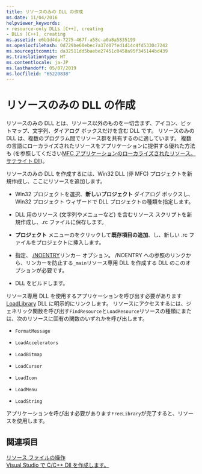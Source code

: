 ```yaml
---
title: リソースのみの DLL の作成
ms.date: 11/04/2016
helpviewer_keywords:
- resource-only DLLs [C++], creating
- DLLs [C++], creating
ms.assetid: e6b1d4da-7275-467f-a58c-a0a8a5835199
ms.openlocfilehash: 0d729be60ebec7a37d07fed1d14c4fd5330c7242
ms.sourcegitcommit: da32511dd5baebe27451c0458a95f345144bd439
ms.translationtype: HT
ms.contentlocale: ja-JP
ms.lasthandoff: 05/07/2019
ms.locfileid: "65220838"
---
```

# <a name="creating-a-resource-only-dll"></a>リソースのみの DLL の作成

リソースのみの DLL とは、リソース以外のものを一切含まず、アイコン、ビットマップ、文字列、ダイアログ ボックスだけを含む DLL です。 リソースのみの DLL は、複数のプログラム間でリソース群を共有するのに適しています。 複数の言語にローカライズされたリソースをアプリケーションに提供する優れた方法も (を参照してください[MFC アプリケーションのローカライズされたリソース。サテライト Dll](localized-resources-in-mfc-applications-satellite-dlls.md))。

リソースのみの DLL を作成するには、Win32 DLL (非 MFC) プロジェクトを新規作成し、ここにリソースを追加します。

- Win32 プロジェクトを選択、**新しいプロジェクト** ダイアログ ボックスし、Win32 プロジェクト ウィザードで DLL プロジェクトの種類を指定します。

- DLL 用のリソース (文字列やメニューなど) を含むリソース スクリプトを新規作成し、.rc ファイルに保存します。

- **プロジェクト** メニューのをクリックして**既存項目の追加**、し、新しい .rc ファイルをプロジェクトに挿入します。

- 指定、 [/NOENTRY](reference/noentry-no-entry-point.md)リンカー オプション。 /NOENTRY への参照のリンクから、リンカーを防止する`_main`リソース専用 DLL を作成する DLL のこのオプションが必要です。

- DLL をビルドします。

リソース専用 DLL を使用するアプリケーションを呼び出す必要があります[LoadLibrary](loadlibrary-and-afxloadlibrary.md) DLL に明示的にリンクします。 リソースにアクセスするには、ジェネリック関数を呼び出す`FindResource`と`LoadResource`リソースの種類にまたは、次のリソースに固有の関数のいずれかを呼び出します。

- `FormatMessage`

- `LoadAccelerators`

- `LoadBitmap`

- `LoadCursor`

- `LoadIcon`

- `LoadMenu`

- `LoadString`

アプリケーションを呼び出す必要があります`FreeLibrary`が完了すると、リソースを使用します。

## <a name="see-also"></a>関連項目

[リソース ファイルの操作](../windows/working-with-resource-files.md)<br/>
[Visual Studio で C/C++ Dll を作成します。](dlls-in-visual-cpp.md)
